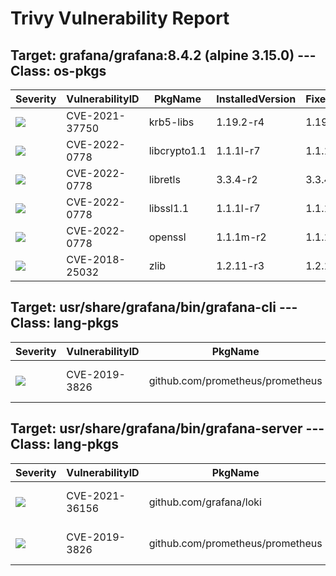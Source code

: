 # Trivy Vulnerability Report




## Target: grafana/grafana:8.4.2 (alpine 3.15.0) --- Class: os-pkgs
|Severity|VulnerabilityID|PkgName|InstalledVersion|FixedVersion|
|--------|---------------|-------|----------------|------------|
|![](https://img.shields.io/badge/-MEDIUM-yellow)|CVE-2021-37750|krb5-libs|1.19.2-r4|1.19.3-r0|
|![](https://img.shields.io/badge/-HIGH-orange)|CVE-2022-0778|libcrypto1.1|1.1.1l-r7|1.1.1n-r0|
|![](https://img.shields.io/badge/-HIGH-orange)|CVE-2022-0778|libretls|3.3.4-r2|3.3.4-r3|
|![](https://img.shields.io/badge/-HIGH-orange)|CVE-2022-0778|libssl1.1|1.1.1l-r7|1.1.1n-r0|
|![](https://img.shields.io/badge/-HIGH-orange)|CVE-2022-0778|openssl|1.1.1m-r2|1.1.1n-r0|
|![](https://img.shields.io/badge/-HIGH-orange)|CVE-2018-25032|zlib|1.2.11-r3|1.2.12-r0|

## Target: usr/share/grafana/bin/grafana-cli --- Class: lang-pkgs
|Severity|VulnerabilityID|PkgName|InstalledVersion|FixedVersion|
|--------|---------------|-------|----------------|------------|
|![](https://img.shields.io/badge/-MEDIUM-yellow)|CVE-2019-3826|github.com/prometheus/prometheus|v1.8.2-0.20211011171444-354d8d2ecfac|v2.7.1|

## Target: usr/share/grafana/bin/grafana-server --- Class: lang-pkgs
|Severity|VulnerabilityID|PkgName|InstalledVersion|FixedVersion|
|--------|---------------|-------|----------------|------------|
|![](https://img.shields.io/badge/-MEDIUM-yellow)|CVE-2021-36156|github.com/grafana/loki|v1.6.2-0.20211015002020-7832783b1caa|v2.3.0|
|![](https://img.shields.io/badge/-MEDIUM-yellow)|CVE-2019-3826|github.com/prometheus/prometheus|v1.8.2-0.20211011171444-354d8d2ecfac|v2.7.1|
